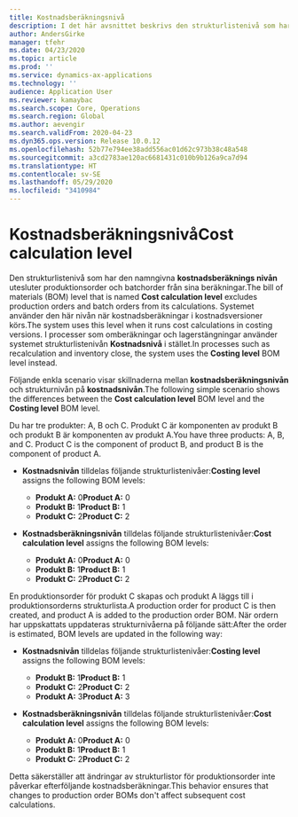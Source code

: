 ```yaml
---
title: Kostnadsberäkningsnivå
description: I det här avsnittet beskrivs den strukturlistenivå som har namnet kostnadsberäkningsnivå. Denna strukturlistenivå omfattar inte produktions- och batchorder från beräkningar.
author: AndersGirke
manager: tfehr
ms.date: 04/23/2020
ms.topic: article
ms.prod: ''
ms.service: dynamics-ax-applications
ms.technology: ''
audience: Application User
ms.reviewer: kamaybac
ms.search.scope: Core, Operations
ms.search.region: Global
ms.author: aevengir
ms.search.validFrom: 2020-04-23
ms.dyn365.ops.version: Release 10.0.12
ms.openlocfilehash: 52b77e794ee38add556ac01d62c973b38c48a548
ms.sourcegitcommit: a3cd2783ae120ac6681431c010b9b126a9ca7d94
ms.translationtype: HT
ms.contentlocale: sv-SE
ms.lasthandoff: 05/29/2020
ms.locfileid: "3410984"
---
```

# <a name="cost-calculation-level"></a><span data-ttu-id="dff04-104">Kostnadsberäkningsnivå</span><span class="sxs-lookup"><span data-stu-id="dff04-104">Cost calculation level</span></span>

<span data-ttu-id="dff04-105">Den strukturlistenivå som har den namngivna **kostnadsberäknings nivån** utesluter produktionsorder och batchorder från sina beräkningar.</span><span class="sxs-lookup"><span data-stu-id="dff04-105">The bill of materials (BOM) level that is named **Cost calculation level** excludes production orders and batch orders from its calculations.</span></span> <span data-ttu-id="dff04-106">Systemet använder den här nivån när kostnadsberäkningar i kostnadsversioner körs.</span><span class="sxs-lookup"><span data-stu-id="dff04-106">The system uses this level when it runs cost calculations in costing versions.</span></span> <span data-ttu-id="dff04-107">I processer som omberäkningar och lagerstängningar använder systemet strukturlistenivån **Kostnadsnivå** i stället.</span><span class="sxs-lookup"><span data-stu-id="dff04-107">In processes such as recalculation and inventory close, the system uses the **Costing level** BOM level instead.</span></span>

<span data-ttu-id="dff04-108">Följande enkla scenario visar skillnaderna mellan **kostnadsberäkningsnivån** och strukturnivån på **kostnadsnivån**.</span><span class="sxs-lookup"><span data-stu-id="dff04-108">The following simple scenario shows the differences between the **Cost calculation level** BOM level and the **Costing level** BOM level.</span></span>

<span data-ttu-id="dff04-109">Du har tre produkter: A, B och C. Produkt C är komponenten av produkt B och produkt B är komponenten av produkt A.</span><span class="sxs-lookup"><span data-stu-id="dff04-109">You have three products: A, B, and C. Product C is the component of product B, and product B is the component of product A.</span></span>

- <span data-ttu-id="dff04-110">**Kostnadsnivån** tilldelas följande strukturlistenivåer:</span><span class="sxs-lookup"><span data-stu-id="dff04-110">**Costing level** assigns the following BOM levels:</span></span>

    - <span data-ttu-id="dff04-111">**Produkt A:** 0</span><span class="sxs-lookup"><span data-stu-id="dff04-111">**Product A:** 0</span></span>
    - <span data-ttu-id="dff04-112">**Produkt B:** 1</span><span class="sxs-lookup"><span data-stu-id="dff04-112">**Product B:** 1</span></span>
    - <span data-ttu-id="dff04-113">**Produkt C:** 2</span><span class="sxs-lookup"><span data-stu-id="dff04-113">**Product C:** 2</span></span>

- <span data-ttu-id="dff04-114">**Kostnadsberäkningsnivån** tilldelas följande strukturlistenivåer:</span><span class="sxs-lookup"><span data-stu-id="dff04-114">**Cost calculation level** assigns the following BOM levels:</span></span>

    - <span data-ttu-id="dff04-115">**Produkt A:** 0</span><span class="sxs-lookup"><span data-stu-id="dff04-115">**Product A:** 0</span></span>
    - <span data-ttu-id="dff04-116">**Produkt B:** 1</span><span class="sxs-lookup"><span data-stu-id="dff04-116">**Product B:** 1</span></span>
    - <span data-ttu-id="dff04-117">**Produkt C:** 2</span><span class="sxs-lookup"><span data-stu-id="dff04-117">**Product C:** 2</span></span>

<span data-ttu-id="dff04-118">En produktionsorder för produkt C skapas och produkt A läggs till i produktionsorderns strukturlista.</span><span class="sxs-lookup"><span data-stu-id="dff04-118">A production order for product C is then created, and product A is added to the production order BOM.</span></span> <span data-ttu-id="dff04-119">När ordern har uppskattats uppdateras strukturnivåerna på följande sätt:</span><span class="sxs-lookup"><span data-stu-id="dff04-119">After the order is estimated, BOM levels are updated in the following way:</span></span>

- <span data-ttu-id="dff04-120">**Kostnadsnivån** tilldelas följande strukturlistenivåer:</span><span class="sxs-lookup"><span data-stu-id="dff04-120">**Costing level** assigns the following BOM levels:</span></span>

    - <span data-ttu-id="dff04-121">**Produkt B:** 1</span><span class="sxs-lookup"><span data-stu-id="dff04-121">**Product B:** 1</span></span>
    - <span data-ttu-id="dff04-122">**Produkt C:** 2</span><span class="sxs-lookup"><span data-stu-id="dff04-122">**Product C:** 2</span></span>
    - <span data-ttu-id="dff04-123">**Produkt A:** 3</span><span class="sxs-lookup"><span data-stu-id="dff04-123">**Product A:** 3</span></span>

- <span data-ttu-id="dff04-124">**Kostnadsberäkningsnivån** tilldelas följande strukturlistenivåer:</span><span class="sxs-lookup"><span data-stu-id="dff04-124">**Cost calculation level** assigns the following BOM levels:</span></span>

    - <span data-ttu-id="dff04-125">**Produkt A:** 0</span><span class="sxs-lookup"><span data-stu-id="dff04-125">**Product A:** 0</span></span>
    - <span data-ttu-id="dff04-126">**Produkt B:** 1</span><span class="sxs-lookup"><span data-stu-id="dff04-126">**Product B:** 1</span></span>
    - <span data-ttu-id="dff04-127">**Produkt C:** 2</span><span class="sxs-lookup"><span data-stu-id="dff04-127">**Product C:** 2</span></span>

<span data-ttu-id="dff04-128">Detta säkerställer att ändringar av strukturlistor för produktionsorder inte påverkar efterföljande kostnadsberäkningar.</span><span class="sxs-lookup"><span data-stu-id="dff04-128">This behavior ensures that changes to production order BOMs don't affect subsequent cost calculations.</span></span>
